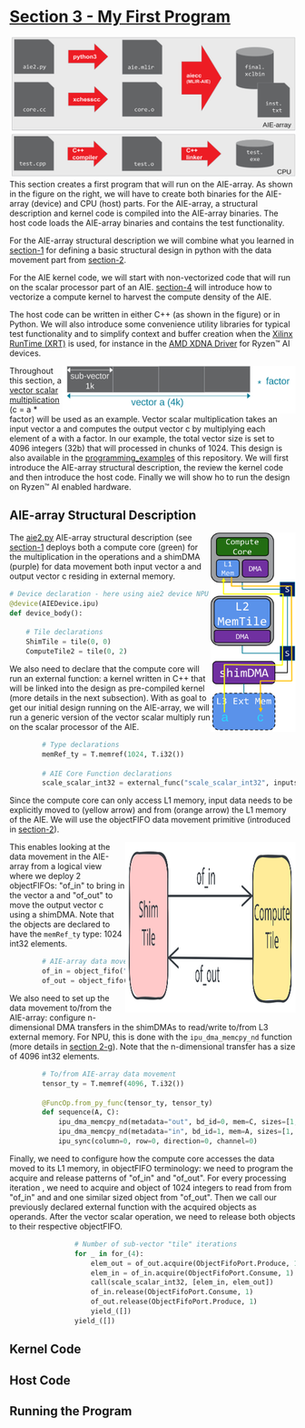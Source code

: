 <!---//===- README.md --------------------------*- Markdown -*-===//
//
// This file is licensed under the Apache License v2.0 with LLVM Exceptions.
// See https://llvm.org/LICENSE.txt for license information.
// SPDX-License-Identifier: Apache-2.0 WITH LLVM-exception
//
// Copyright (C) 2022, Advanced Micro Devices, Inc.
// 
//===----------------------------------------------------------------------===//-->

# <ins>Section 3 - My First Program</ins>

<img align="right" width="500" height="250" src="../assets/binaryArtifacts.svg">

This section creates a first program that will run on the AIE-array. As shown in the figure on the right, we will have to create both binaries for the AIE-array (device) and CPU (host) parts. For the AIE-array, a structural description and kernel code is compiled into the AIE-array binaries. The host code loads the AIE-array binaries and contains the test functionality.

For the AIE-array structural description we will combine what you learned in [section-1](../section-1) for defining a basic structural design in python with the data movement part from [section-2](../section-2).

For the AIE kernel code, we will start with non-vectorized code that will run on the scalar processor part of an AIE. [section-4](../section-4) will introduce how to vectorize a compute kernel to harvest the compute density of the AIE.

The host code can be written in either C++ (as shown in the figure) or in Python. We will also introduce some convenience utility libraries for typical test functionality and to simplify context and buffer creation when the [Xilinx RunTime (XRT)](https://github.com/Xilinx/XRT) is used, for instance in the [AMD XDNA Driver](https://github.com/amd/xdna-driver) for Ryzen™ AI devices.

<img align="right" width="410" height="84" src="../assets/vectorScalarMul.svg">

Throughout this section, a [vector scalar multiplication](../../programming_examples/basic/vector_scalar_mul/) (c = a * factor) will be used as an example. Vector scalar multiplication takes an input vector a and computes the output vector c by multiplying each element of a with a factor. In our example, the total vector size is set to 4096 integers (32b) that will processed in chunks of 1024.
This design is also available in the [programming_examples](../../programming_examples) of this repository. We will first introduce the AIE-array structural description, the review the kernel code and then introduce the host code. Finally we will show ho to run the design on Ryzen™ AI enabled hardware.

## AIE-array Structural Description

<img align="right" width="150" height="350" src="../assets/vectorScalarMulPhysicalDataFlow.svg">

The [aie2.py](../../programming_examples/basic/vector_scalar_mul/aie2.py) AIE-array structural description (see [section-1](../section-1) deploys both a compute core (green) for the multiplication in the operations and a shimDMA (purple) for data movement both input vector a and output vector c residing in external memory.

```python
# Device declaration - here using aie2 device NPU
@device(AIEDevice.ipu)
def device_body():

    # Tile declarations
    ShimTile = tile(0, 0)
    ComputeTile2 = tile(0, 2)
```

We also need to declare that the compute core will run an external function: a kernel written in C++ that will be linked into the design as pre-compiled kernel (more details in the next subsection). With as goal to get our initial design running on the AIE-array, we will run a generic version of the vector scalar multiply run on the scalar processor of the AIE.

```python
        # Type declarations
        memRef_ty = T.memref(1024, T.i32())

        # AIE Core Function declarations
        scale_scalar_int32 = external_func("scale_scalar_int32", inputs=[memRef_ty, memRef_ty])
```

Since the compute core can only access L1 memory, input data needs to be explicitly moved to (yellow arrow) and from (orange arrow) the L1 memory of the AIE. We will use the objectFIFO data movement primitive (introduced in [section-2](../section-2/)).

<img align="right" width="300" height="300" src="../assets/passthrough_simple.svg">

This enables looking at the data movement in the AIE-array from a logical view where we deploy 2 objectFIFOs: "of_in" to bring in the vector a and "of_out" to move the output vector c using a shimDMA. Note that the objects are declared to have the `memRef_ty` type: 1024 int32 elements.

```python
        # AIE-array data movement with object fifos
        of_in = object_fifo("in", ShimTile, ComputeTile2, 2, memRef_ty)
        of_out = object_fifo("out", ComputeTile2, ShimTile, 2, memRef_ty)

```
We also need to set up the data movement to/from the AIE-array: configure n-dimensional DMA transfers in the shimDMAs to read/write to/from L3 external memory. For NPU, this is done with the `ipu_dma_memcpy_nd` function (more details in [section 2-g](../section-2/section-2g)). Note that the n-dimensional transfer has a size of 4096 int32 elements. 

```python
        # To/from AIE-array data movement
        tensor_ty = T.memref(4096, T.i32())

        @FuncOp.from_py_func(tensor_ty, tensor_ty)
        def sequence(A, C):
            ipu_dma_memcpy_nd(metadata="out", bd_id=0, mem=C, sizes=[1, 1, 1, 4096])
            ipu_dma_memcpy_nd(metadata="in", bd_id=1, mem=A, sizes=[1, 1, 1, 4096])
            ipu_sync(column=0, row=0, direction=0, channel=0)
```

Finally, we need to configure how the compute core accesses the data moved to its L1 memory, in objectFIFO terminology: we need to program the acquire and release patterns of "of_in" and "of_out". For every processing iteration , we need to acquire and object of 1024 integers to read from from "of_in" and and one similar sized object from "of_out". Then we call our previously declared external function with the acquired objects as operands. After the vector scalar operation, we need to release both objects to their respective objectFIFO.

```python
                # Number of sub-vector "tile" iterations
                for _ in for_(4):
                    elem_out = of_out.acquire(ObjectFifoPort.Produce, 1)
                    elem_in = of_in.acquire(ObjectFifoPort.Consume, 1)
                    call(scale_scalar_int32, [elem_in, elem_out])
                    of_in.release(ObjectFifoPort.Consume, 1)
                    of_out.release(ObjectFifoPort.Produce, 1)
                    yield_([])
                yield_([])
```

## Kernel Code

## Host Code

## Running the Program
